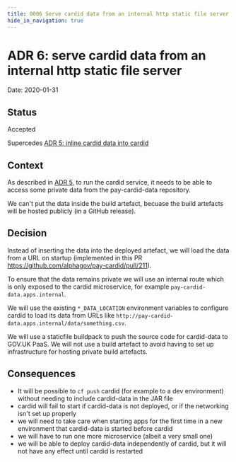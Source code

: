 ```yaml
---
title: 0006 Serve cardid data from an internal http static file server
hide_in_navigation: true
---
```


# ADR 6: serve cardid data from an internal http static file server

Date: 2020-01-31

## Status

Accepted

Supercedes [ADR 5: inline cardid data into cardid](0005-inline-cardid-data-into-cardid-before-pushing-to-gov-uk-paas.html)

## Context

As described in [ADR 5](0005-inline-cardid-data-into-cardid-before-pushing-to-gov-uk-paas.html),
to run the cardid service, it needs to be able to access some private data
from the pay-cardid-data repository.

We can't put the data inside the build artefact, becuase the build
artefacts will be hosted publicly (in a GitHub release).

## Decision

Instead of inserting the data into the deployed artefact, we will load the
data from a URL on startup (implemented in this PR https://github.com/alphagov/pay-cardid/pull/211).

To ensure that the data remains private we will use an internal route which
is only exposed to the cardid microservice, for example `pay-cardid-data.apps.internal`.

We will use the existing `*_DATA_LOCATION` environment variables to configure
cardid to load its data from URLs like `http://pay-cardid-data.apps.internal/data/something.csv`.

We will use a staticfile buildpack to push the source code for cardid-data to
GOV.UK PaaS. We will not use a build artefact to avoid having to set up
infrastructure for hosting private build artefacts.

## Consequences

* It will be possible to `cf push` cardid (for example to a dev environment) without needing to include cardid-data in the JAR file
* cardid will fail to start if cardid-data is not deployed, or if the networking isn't set up properly
* we will need to take care when starting apps for the first time in a new environment that cardid-data is started before cardid
* we will have to run one more microservice (albeit a very small one)
* we will be able to deploy cardid-data independently of cardid, but it will not have any effect until cardid is restarted
